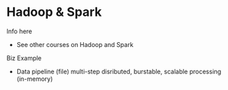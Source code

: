 # Hadoop & Spark

Info here
 - See other courses on Hadoop and Spark

 Biz Example
- Data pipeline (file) multi-step disributed, burstable, scalable processing (in-memory)